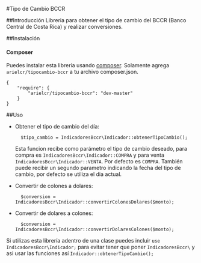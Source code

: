 #Tipo de Cambio BCCR

##Introducción
Libreria para obtener el tipo de cambio del BCCR (Banco Central de Costa Rica) y realizar conversiones.

##Instalación
#### Composer

Puedes instalar esta libreria usando [composer](http://getcomposer.org/).  Solamente agrega `arielcr/tipocambio-bccr` a tu archivo composer.json.

    {
        "require": {
            "arielcr/tipocambio-bccr": "dev-master"
        }
    }
    
##Uso
- Obtener el tipo de cambio del día:
 
        $tipo_cambio = IndicadoresBccr\Indicador::obtenerTipoCambio();

    Esta funcion recibe como parámetro el tipo de cambio deseado, para compra es `IndicadoresBccr\Indicador::COMPRA` y      para venta `IndicadoresBccr\Indicador::VENTA`. Por defecto es `COMPRA`. También puede recibir un segundo parametro      indicando la fecha del tipo de cambio, por defecto se utiliza el dia actual.

- Convertir de colones a dolares:

        $conversion = IndicadoresBccr\Indicador::convertirColonesDolares($monto);
    
- Convertir de dolares a colones:

        $conversion = IndicadoresBccr\Indicador::convertirDolaresColones($monto);
    
Si utilizas esta librería adentro de una clase puedes incluir `use IndicadoresBccr\Indicador;` para evitar tener que poner `IndicadoresBccr\` y asi usar las funciones así `Indicador::obtenerTipoCambio();`

